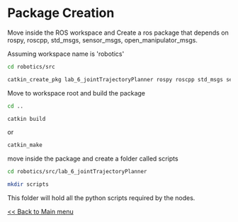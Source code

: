 # Package Creation

Move inside the ROS workspace and Create a ros package that depends on rospy, roscpp, std_msgs, sensor_msgs, open_manipulator_msgs.

Assuming workspace name is 'robotics'

```sh
cd robotics/src
```

```sh
catkin_create_pkg lab_6_jointTrajectoryPlanner rospy roscpp std_msgs sensor_msgs open_manipulator_msgs
```

Move to workspace root and build the package

```sh
cd ..
```

```sh
catkin build
```

or 

```sh
catkin_make
```

move inside the package and create a folder called scripts

```sh
cd robotics/src/lab_6_jointTrajectoryPlanner
```

```sh
mkdir scripts
```

This folder will hold all the python scripts required by the nodes.

[<< Back to Main menu](../README.md)